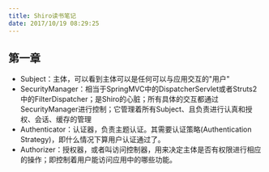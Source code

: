 ```yaml
---
title: Shiro读书笔记
date: 2017/10/19 08:29:25
---
```


## 第一章

- Subject：主体，可以看到主体可以是任何可以与应用交互的"用户"
- SecurityManager：相当于SpringMVC中的DispatcherServlet或者Struts2中的FilterDispatcher；是Shiro的心脏；所有具体的交互都通过SecurityManager进行控制；它管理着所有Subject、且负责进行认真和授权、会话、缓存的管理
- Authenticator：认证器，负责主题认证。其需要认证策略(Authentication Strategy)，即什么情况下算用户认证通过了。
- Authorizer：授权器，或者叫访问控制器，用来决定主体是否有权限进行相应的操作；即控制着用户能访问应用中的哪些功能。

